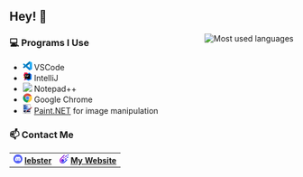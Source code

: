 <h2>Hey! 🦞</h2>
<img align="right" alt="Most used languages" src="https://github-readme-stats.vercel.app/api/top-langs/?username=LebsterFace&layout=compact&border_radius=0&hide_border=0&bg_color=22272E&text_color=FFF&count_private=true">
<h3>💻 Programs I Use</h3>
<ul>
	<li><img src="assets/vscode.svg" width=16> VSCode</li>
	<li><img src="assets/intellij.svg" width=16> IntelliJ</li>
	<li><img src="assets/notepad++.ico" width=16> Notepad++</li>
	<li><img src="assets/chrome.png" width=16> Google Chrome</li>
	<li><img src="assets/pdn.png" width=16> <a href="https://getpaint.net">Paint.NET</a> for image manipulation</li>
</ul>
<h3>📫 Contact Me</h3>
<table>
	<td><img src="assets/discord.png" width=16> <a href="https://discord.com/users/387692962043265034"><b>lebster</b></a></td>
	<td><img src="assets/lebster.png" width=16> <a href="https://lebster.xyz"><b>My Website</b></a></td>
</table>
